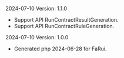 2024-07-10 Version: 1.1.0
- Support API RunContractResultGeneration.
- Support API RunContractRuleGeneration.


2024-07-10 Version: 1.0.0
- Generated php 2024-06-28 for FaRui.

